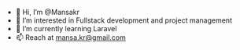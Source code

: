 - 👋 Hi, I’m @Mansakr
- 👀 I’m interested in Fullstack development and project management
- 🌱 I’m currently learning Laravel
- 📫 Reach at mansa.kr@gmail.com

<!---
Mansakr/Mansakr is a ✨ special ✨ repository because its `README.md` (this file) appears on your GitHub profile.
You can click the Preview link to take a look at your changes.
--->
